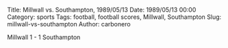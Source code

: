 Title: Millwall vs. Southampton, 1989/05/13
Date: 1989/05/13 00:00
Category: sports
Tags: football, football scores, Millwall, Southampton
Slug: millwall-vs-southampton
Author: carbonero


Millwall 1 - 1 Southampton
